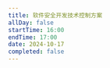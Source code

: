 ```yaml
---
title: 软件安全开发技术控制方案
allDay: false
startTime: 16:00
endTime: 17:00
date: 2024-10-17
completed: false
---
```

